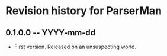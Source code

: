 # Revision history for ParserMan

## 0.1.0.0 -- YYYY-mm-dd

* First version. Released on an unsuspecting world.
